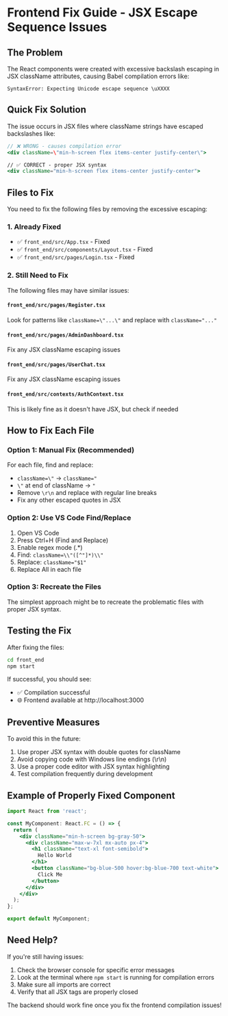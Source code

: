 # Frontend Fix Guide - JSX Escape Sequence Issues

## The Problem
The React components were created with excessive backslash escaping in JSX className attributes, causing Babel compilation errors like:
```
SyntaxError: Expecting Unicode escape sequence \uXXXX
```

## Quick Fix Solution

The issue occurs in JSX files where className strings have escaped backslashes like:
```jsx
// ❌ WRONG - causes compilation error
<div className=\"min-h-screen flex items-center justify-center\">

// ✅ CORRECT - proper JSX syntax  
<div className="min-h-screen flex items-center justify-center">
```

## Files to Fix

You need to fix the following files by removing the excessive escaping:

### 1. Already Fixed
- ✅ `front_end/src/App.tsx` - Fixed
- ✅ `front_end/src/components/Layout.tsx` - Fixed  
- ✅ `front_end/src/pages/Login.tsx` - Fixed

### 2. Still Need to Fix
The following files may have similar issues:

#### `front_end/src/pages/Register.tsx`
Look for patterns like `className=\"...\"` and replace with `className="..."`

#### `front_end/src/pages/AdminDashboard.tsx`
Fix any JSX className escaping issues

#### `front_end/src/pages/UserChat.tsx` 
Fix any JSX className escaping issues

#### `front_end/src/contexts/AuthContext.tsx`
This is likely fine as it doesn't have JSX, but check if needed

## How to Fix Each File

### Option 1: Manual Fix (Recommended)
For each file, find and replace:
- `className=\"` → `className="`
- `\"` at end of className → `"`
- Remove `\r\n` and replace with regular line breaks
- Fix any other escaped quotes in JSX

### Option 2: Use VS Code Find/Replace
1. Open VS Code
2. Press Ctrl+H (Find and Replace)
3. Enable regex mode (.*) 
4. Find: `className=\\"([^"]*)\\"` 
5. Replace: `className="$1"`
6. Replace All in each file

### Option 3: Recreate the Files
The simplest approach might be to recreate the problematic files with proper JSX syntax.

## Testing the Fix

After fixing the files:

```bash
cd front_end
npm start
```

If successful, you should see:
- ✅ Compilation successful
- 🌐 Frontend available at http://localhost:3000

## Preventive Measures

To avoid this in the future:
1. Use proper JSX syntax with double quotes for className
2. Avoid copying code with Windows line endings (\\r\\n)
3. Use a proper code editor with JSX syntax highlighting
4. Test compilation frequently during development

## Example of Properly Fixed Component

```jsx
import React from 'react';

const MyComponent: React.FC = () => {
  return (
    <div className="min-h-screen bg-gray-50">
      <div className="max-w-7xl mx-auto px-4">
        <h1 className="text-xl font-semibold">
          Hello World
        </h1>
        <button className="bg-blue-500 hover:bg-blue-700 text-white">
          Click Me
        </button>
      </div>
    </div>
  );
};

export default MyComponent;
```

## Need Help?

If you're still having issues:
1. Check the browser console for specific error messages
2. Look at the terminal where `npm start` is running for compilation errors
3. Make sure all imports are correct
4. Verify that all JSX tags are properly closed

The backend should work fine once you fix the frontend compilation issues!